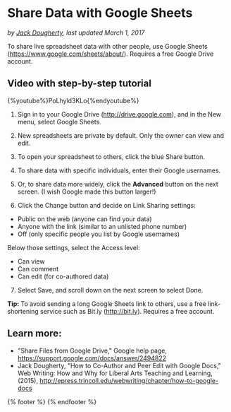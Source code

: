 # Share Data with Google Sheets
*by [Jack Dougherty](../../introduction/who.md), last updated March 1, 2017*

To share live spreadsheet data with other people, use Google Sheets (https://www.google.com/sheets/about/). Requires a free Google
Drive account.

## Video with step-by-step tutorial

{%youtube%}PoLhyld3KLo{%endyoutube%}

1) Sign in to your Google Drive (http://drive.google.com), and in the New menu, select Google Sheets.

2) New spreadsheets are private by default. Only the owner can view and edit.

3) To open your spreadsheet to others, click the blue Share button.

4) To share data with specific individuals, enter their Google usernames.

5) Or, to share data more widely, click the **Advanced** button on the next screen. (I wish Google made this button larger!)

6) Click the Change button and decide on Link Sharing settings:
- Public on the web (anyone can find your data)
- Anyone with the link (similar to an unlisted phone number)
- Off (only specific people you list by Google usernames)

Below those settings, select the Access level:
- Can view
- Can comment
- Can edit (for co-authored data)

7) Select Save, and scroll down on the next screen to select Done.

**Tip:** To avoid sending a long Google Sheets link to others, use a free link-shortening service such as Bit.ly (http://bit.ly). Requires a free account.

## Learn more:
- "Share Files from Google Drive," Google help page, https://support.google.com/docs/answer/2494822
- Jack Dougherty, "How to Co-Author and Peer Edit with Google Docs," Web Writing: How and Why for Liberal Arts Teaching and Learning, (2015), http://epress.trincoll.edu/webwriting/chapter/how-to-google-docs

{% footer %}
{% endfooter %}

